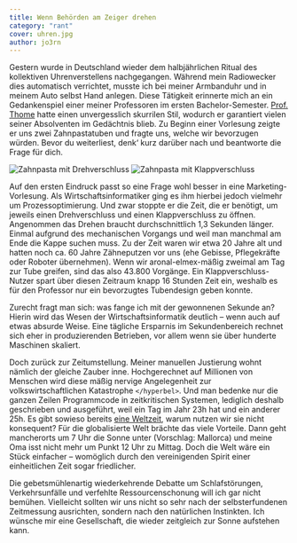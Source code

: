 ```yaml
---
title: Wenn Behörden am Zeiger drehen
category: "rant"
cover: uhren.jpg
author: jo3rn
---
```


Gestern wurde in Deutschland wieder dem halbjährlichen Ritual des kollektiven Uhrenverstellens nachgegangen. Während mein Radiowecker dies automatisch verrichtet, musste ich bei meiner Armbanduhr und in meinem Auto selbst Hand anlegen. Diese Tätigkeit erinnerte mich an ein Gedankenspiel einer meiner Professoren im ersten Bachelor-Semester. [Prof. Thome](https://de.wikipedia.org/wiki/Rainer_Thome) hatte einen unvergesslich skurrilen Stil, wodurch er garantiert vielen seiner Absolventen im Gedächtnis blieb. Zu Beginn einer Vorlesung zeigte er uns zwei Zahnpastatuben und fragte uns, welche wir bevorzugen würden. Bevor du weiterliest, denk‘ kurz darüber nach und beantworte die Frage für dich.

![Zahnpasta mit Drehverschluss](/images/blog/2018-03-26-dreh_kappe.jpg)
![Zahnpasta mit Klappverschluss](/images/blog/2018-03-26-klapp_kappe.jpg)

Auf den ersten Eindruck passt so eine Frage wohl besser in eine Marketing-Vorlesung. Als Wirtschaftsinformatiker ging es ihm hierbei jedoch vielmehr um Prozessoptimierung. Und zwar stoppte er die Zeit, die er benötigt, um jeweils einen Drehverschluss und einen Klappverschluss zu öffnen. Angenommen das Drehen braucht durchschnittlich 1,3 Sekunden länger. Einmal aufgrund des mechanischen Vorgangs und weil man manchmal am Ende die Kappe suchen muss. Zu der Zeit waren wir etwa 20 Jahre alt und hatten noch ca. 60 Jahre Zähneputzen vor uns (ehe Gebisse, Pflegekräfte oder Roboter übernehmen). Wenn wir aronal-elmex-mäßig zweimal am Tag zur Tube greifen, sind das also 43.800 Vorgänge. Ein Klappverschluss-Nutzer spart über diesen Zeitraum knapp 16 Stunden Zeit ein, weshalb es für den Professor nur ein bevorzugtes Tubendesign geben konnte.

Zurecht fragt man sich: was fange ich mit der gewonnenen Sekunde an? Hierin wird das Wesen der Wirtschaftsinformatik deutlich – wenn auch auf etwas absurde Weise. Eine tägliche Ersparnis im Sekundenbereich rechnet sich eher in produzierenden Betrieben, vor allem wenn sie über hunderte Maschinen skaliert.

Doch zurück zur Zeitumstellung. Meiner manuellen Justierung wohnt nämlich der gleiche Zauber inne. Hochgerechnet auf Millionen von Menschen wird diese mäßig nervige Angelegenheit zur volkswirtschaftlichen Katastrophe `</hyperbel>`. Und man bedenke nur die ganzen Zeilen Programmcode in zeitkritischen Systemen, lediglich deshalb geschrieben und ausgeführt, weil ein Tag im Jahr 23h hat und ein anderer 25h. Es gibt sowieso bereits [eine Weltzeit](https://de.wikipedia.org/wiki/Koordinierte_Weltzeit), warum nutzen wir sie nicht konsequent? Für die globalisierte Welt brächte das viele Vorteile. Dann geht mancherorts um 7 Uhr die Sonne unter (Vorschlag: Mallorca) und meine Oma isst nicht mehr um Punkt 12 Uhr zu Mittag. Doch die Welt wäre ein Stück einfacher – womöglich durch den vereinigenden Spirit einer einheitlichen Zeit sogar friedlicher.

Die gebetsmühlenartig wiederkehrende Debatte um Schlafstörungen, Verkehrsunfälle und verfehlte Ressourcenschonung will ich gar nicht bemühen. Vielleicht sollten wir uns nicht so sehr nach der selbsterfundenen Zeitmessung ausrichten, sondern nach den natürlichen Instinkten. Ich wünsche mir eine Gesellschaft, die wieder zeitgleich zur Sonne aufstehen kann.
